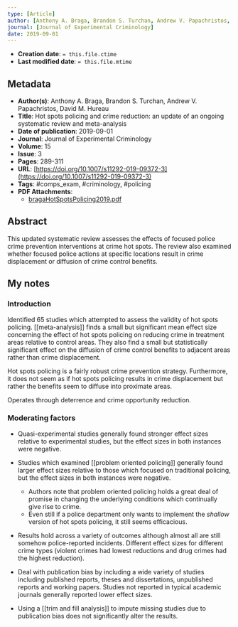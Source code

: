 ```yaml
---
type: [Article]
author: [Anthony A. Braga, Brandon S. Turchan, Andrew V. Papachristos, David M. Hureau]
journal: [Journal of Experimental Criminology]
date: 2019-09-01
---
```


* **Creation date**: `= this.file.ctime`
* **Last modified date**: `= this.file.mtime`

## Metadata

* **Author(s)**: Anthony A. Braga, Brandon S. Turchan, Andrew V. Papachristos, David M. Hureau
* **Title**: Hot spots policing and crime reduction: an update of an ongoing systematic review and meta-analysis
* **Date of publication**: 2019-09-01
* **Journal**: Journal of Experimental Criminology
* **Volume**: 15
* **Issue**: 3
* **Pages**: 289-311
* **URL**: [https://doi.org/10.1007/s11292-019-09372-3](https://doi.org/10.1007/s11292-019-09372-3)
* **Tags**: #comps_exam, #criminology, #policing
* **PDF Attachments**:
  * [bragaHotSpotsPolicing2019.pdf](zotero://open-pdf/library/items/SFQ4HQ6W)

## Abstract

This updated systematic review assesses the effects of focused police crime prevention interventions at crime hot spots. The review also examined whether focused police actions at specific locations result in crime displacement or diffusion of crime control benefits.

## My notes

### Introduction

Identified 65 studies which attempted to assess the validity of hot spots policing. [[meta-analysis]] finds a small but significant mean effect size concerning the effect of hot spots policing on reducing crime in treatment areas relative to control areas. They also find a small but statistically significant effect on the diffusion of crime control benefits to adjacent areas rather than crime displacement.

Hot spots policing is a fairly robust crime prevention strategy. Furthermore, it does not seem as if hot spots policing results in crime displacement but rather the benefits seem to diffuse into proximate areas.

Operates through deterrence and crime opportunity reduction.

### Moderating factors

* Quasi-experimental studies generally found stronger effect sizes relative to experimental studies, but the effect sizes in both instances were negative.
  
* Studies which examined [[problem oriented policing]] generally found larger effect sizes relative to those which focused on traditional policing, but the effect sizes in both instances were negative.
	* Authors note that problem oriented policing holds a great deal of promise in changing the underlying conditions which continually give rise to crime.
	* Even still if a police department only wants to implement the *shallow* version of hot spots policing, it still seems efficacious.
  
* Results hold across a variety of outcomes although almost all are still somehow police-reported incidents. Different effect sizes for different crime types (violent crimes had lowest reductions and drug crimes had the highest reduction).
  
* Deal with publication bias by including a wide variety of studies including published reports, theses and dissertations, unpublished reports and working papers. Studies not reported in typical academic journals generally reported lower effect sizes.
  
* Using a [[trim and fill analysis]] to impute missing studies due to publication bias does not significantly alter the results.